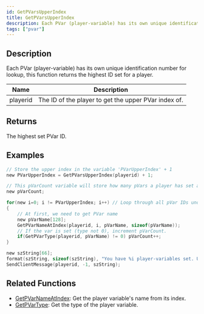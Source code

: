 ```yaml
---
id: GetPVarsUpperIndex
title: GetPVarsUpperIndex
description: Each PVar (player-variable) has its own unique identification number for lookup, this function returns the highest ID set for a player.
tags: ["pvar"]
---
```


## Description

Each PVar (player-variable) has its own unique identification number for lookup, this function returns the highest ID set for a player.

| Name     | Description                                          |
| -------- | ---------------------------------------------------- |
| playerid | The ID of the player to get the upper PVar index of. |

## Returns

The highest set PVar ID.

## Examples

```c
// Store the upper index in the variable 'PVarUpperIndex' + 1
new PVarUpperIndex = GetPVarsUpperIndex(playerid) + 1;

// This pVarCount variable will store how many pVars a player has set as we count them.
new pVarCount;

for(new i=0; i != PVarUpperIndex; i++) // Loop through all pVar IDs under the upper index
{
    // At first, we need to get PVar name
    new pVarName[128];
    GetPVarNameAtIndex(playerid, i, pVarName, sizeof(pVarName));
    // If the var is set (type not 0), increment pVarCount.
    if(GetPVarType(playerid, pVarName) != 0) pVarCount++;
}

new szString[66];
format(szString, sizeof(szString), "You have %i player-variables set. Upper index (highest ID): %i.", pVarCount, PVarUpperIndex-1);
SendClientMessage(playerid, -1, szString);
```

## Related Functions

- [GetPVarNameAtIndex](../functions/GetPVarNameAtIndex.md): Get the player variable's name from its index.
- [GetPVarType](../functions/GetPVarType.md): Get the type of the player variable.

